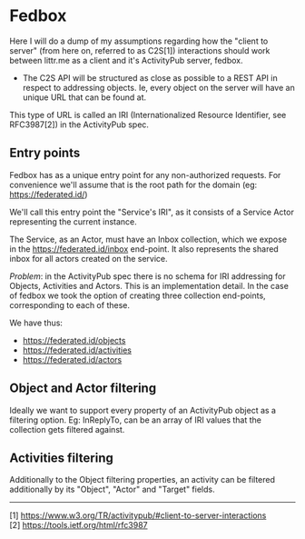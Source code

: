 # Fedbox

Here I will do a dump of my assumptions regarding how the "client to server" (from here on, referred to as C2S[1]) interactions should work between littr.me as a client and it's ActivityPub server, fedbox.

* The C2S API will be structured as close as possible to a REST API in respect to addressing objects. Ie, every object on the server will have an unique URL that can be found at.

This type of URL is called an IRI (Internationalized Resource Identifier, see RFC3987[2]) in the ActivityPub spec.

## Entry points

Fedbox has as a unique entry point for any non-authorized requests. For convenience we'll assume that is the root path for the domain (eg: https://federated.id/)

We'll call this entry point the "Service's IRI", as it consists of a Service Actor representing the current instance.

The Service, as an Actor, must have an Inbox collection, which we expose in the https://federated.id/inbox end-point.
It also represents the shared inbox for all actors created on the service.

*Problem*: in the ActivityPub spec there is no schema for IRI addressing for Objects, Activities and Actors. This is an implementation detail.
In the case of fedbox we took the option of creating three collection end-points, corresponding to each of these. 

We have thus:

* https://federated.id/objects 
* https://federated.id/activities
* https://federated.id/actors 

## Object and Actor filtering

Ideally we want to support every property of an ActivityPub object as a filtering option. Eg: InReplyTo, can be an array of IRI values that the collection gets filtered against.

## Activities filtering

Additionally to the Object filtering properties, an activity can be filtered additionally by its "Object", "Actor" and "Target" fields.

___

[1] https://www.w3.org/TR/activitypub/#client-to-server-interactions  
[2] https://tools.ietf.org/html/rfc3987  
